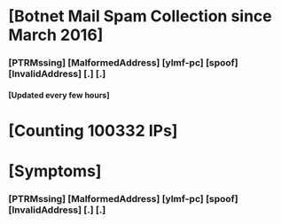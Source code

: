 # [Botnet Mail Spam Collection since March 2016]
### [PTRMssing] [MalformedAddress] [ylmf-pc] [spoof] [InvalidAddress] [.] [.]
#### [Updated every few hours]

# [Counting 100332 IPs]

# [Symptoms] 
###   [PTRMssing] [MalformedAddress] [ylmf-pc] [spoof] [InvalidAddress] [.] [.]
